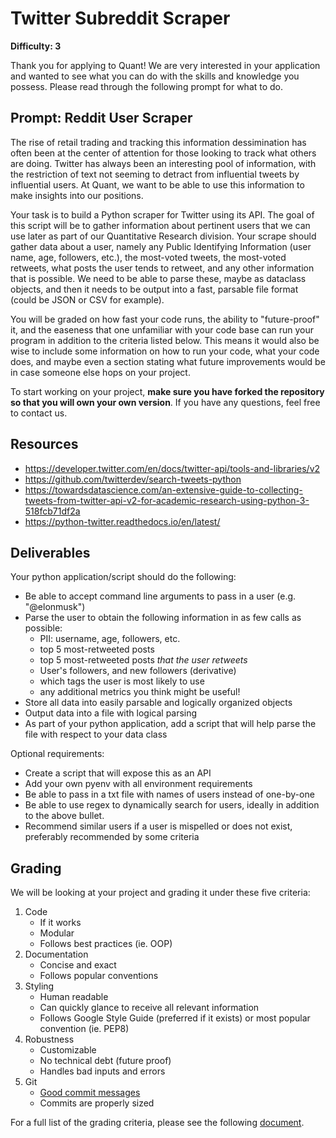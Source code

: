 # Twitter Subreddit Scraper

**Difficulty: 3**

Thank you for applying to Quant! We are very interested in your application and wanted to see what you can do with the skills and knowledge you possess. Please read through the following prompt for what to do.

## **Prompt: Reddit User Scraper**
The rise of retail trading and tracking this information dessimination has often been at the center of attention for those looking to track what others are doing. Twitter has always been an interesting pool of information, with the restriction of text not seeming to detract from influential tweets by influential users. At Quant, we want to be able to use this information to make insights into our positions.

Your task is to build a Python scraper for Twitter using its API. The goal of this script will be to gather information about pertinent users that we can use later as part of our Quantitative Research division. Your scrape should gather data about a user, namely any Public Identifying Information (user name, age, followers, etc.), the most-voted tweets, the most-voted retweets, what posts the user tends to retweet, and any other information that is possible. We need to be able to parse these, maybe as dataclass objects, and then it needs to be output into a fast, parsable file format (could be JSON or CSV for example). 

You will be graded on how fast your code runs, the ability to "future-proof" it, and the easeness that one unfamiliar with your code base can run your program in addition to the criteria listed below. This means it would also be wise to include some information on how to run your code, what your code does, and maybe even a section stating what future improvements would be in case someone else hops on your project.

To start working on your project, **make sure you have forked the repository so that you will own your own version**. If you have any questions, feel free to contact us.

## **Resources**
- https://developer.twitter.com/en/docs/twitter-api/tools-and-libraries/v2
- https://github.com/twitterdev/search-tweets-python
- https://towardsdatascience.com/an-extensive-guide-to-collecting-tweets-from-twitter-api-v2-for-academic-research-using-python-3-518fcb71df2a
- https://python-twitter.readthedocs.io/en/latest/

## **Deliverables**
Your python application/script should do the following:
- Be able to accept command line arguments to pass in a user (e.g. "@elonmusk")
- Parse the user to obtain the following information in as few calls as possible:
  - PII: username, age, followers, etc.
  - top 5 most-retweeted posts
  - top 5 most-retweeted posts *that the user retweets*
  - User's followers, and new followers (derivative)
  - which tags the user is most likely to use
  - any additional metrics you think might be useful!
- Store all data into easily parsable and logically organized objects
- Output data into a file with logical parsing
- As part of your python application, add a script that will help parse the file with respect to your data class

Optional requirements:
- Create a script that will expose this as an API
- Add your own pyenv with all environment requirements
- Be able to pass in a txt file with names of users instead of one-by-one
- Be able to use regex to dynamically search for users, ideally in addition to the above bullet.
- Recommend similar users if a user is mispelled or does not exist, preferably recommended by some criteria

## **Grading**
We will be looking at your project and grading it under these five criteria:
1. Code
   - If it works
   - Modular
   - Follows best practices (ie. OOP)
2. Documentation
   - Concise and exact
   - Follows popular conventions
3. Styling
   - Human readable
   - Can quickly glance to receive all relevant information
   - Follows Google Style Guide (preferred if it exists) or most popular convention (ie. PEP8)
4. Robustness
   - Customizable
   - No technical debt (future proof)
   - Handles bad inputs and errors
5. Git
   - [Good commit messages](https://cbea.ms/git-commit/#seven-rules)
   - Commits are properly sized

For a full list of the grading criteria, please see the following [document](https://docs.google.com/spreadsheets/d/16CqSJSlch7w9q4_ZTiydKGk0T01rgvIEcHHwqsI_KSo/edit?usp=sharing). 